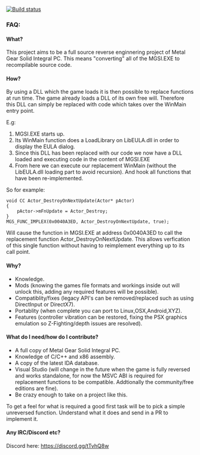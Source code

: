 [![Build status](https://ci.appveyor.com/api/projects/status/3v6dhp9rxwn9qu80/branch/master?svg=true)](https://ci.appveyor.com/project/paulsapps/msgi/branch/master)

### FAQ:

#### What?

This project aims to be a full source reverse enginnering project of Metal Gear Solid Integral PC. This means "converting" all of the MGSI.EXE to recompilable source code.

#### How?

By using a DLL which the game loads it is then possible to replace functions at run time. The game already loads a DLL of its own free will. Therefore this DLL can simply be replaced with code which takes over the WinMain entry point.

E.g:

1. MGSI.EXE starts up. 
2. Its WinMain function does a LoadLibrary on LibEULA.dll in order to display the EULA dialog.
3. Since this DLL has been replaced with our code we now have a DLL loaded and executing code in the content of MGSI.EXE
4. From here we can execute our replacement WinMain (without the LibEULA.dll loading part to avoid recursion). And hook all functions that have been re-implemented.

So for example:

```
void CC Actor_DestroyOnNextUpdate(Actor* pActor)
{
    pActor->mFnUpdate = Actor_Destroy;
}
MGS_FUNC_IMPLEX(0x0040A3ED, Actor_DestroyOnNextUpdate, true);
```

Will cause the function in MGSI.EXE at address 0x0040A3ED to call the replacement function Actor_DestroyOnNextUpdate. This allows verfication of this single function without having to reimplement everything up to its call point.

#### Why?

- Knowledge.
- Mods (knowing the games file formats and workings inside out will unlock this, adding any required features will be possible).
- Compatiblity/fixes (legacy API's can be removed/replaced such as using DirectInput or DirectX7).
- Portablity (when complete you can port to Linux,OSX,Android,XYZ).
- Features (controller vibration can be restored, fixing the PSX graphics emulation so Z-Fighting/depth issues are resolved).

#### What do I need/how do I contribute?

- A full copy of Metal Gear Solid Integral PC.
- Knowledge of C/C++ and x86 assembly.
- A copy of the latest IDA database. 
- Visual Studio (will change in the future when the game is fully reversed and works standalone, for now the MSVC ABI is required for replacement functions to be compatible. Addtionally the community/free editions are fine).
- Be crazy enough to take on a project like this.

To get a feel for what is required a good first task will be to pick a simple unreversed function. Understand what it does and send in a PR to implement it.

#### Any IRC/Discord etc?

Discord here: https://discord.gg/tTvhQ8w
